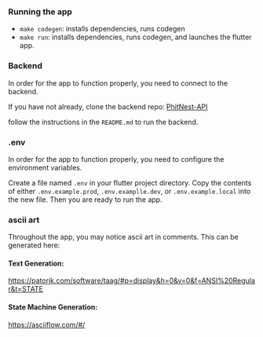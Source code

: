 ### Running the app

- `make codegen`: installs dependencies, runs codegen
- `make run`: installs dependencies, runs codegen, and launches the flutter app.

### Backend

In order for the app to function properly, you need to connect to the backend.

If you have not already, clone the backend repo: [PhitNest-API](https://github.com/PhitNest/phitnest-api)

follow the instructions in the `README.md` to run the backend.

### .env

In order for the app to function properly, you need to configure the environment variables.

Create a file named `.env` in your flutter project directory. Copy the contents of either `.env.example.prod`, `.env.examplle.dev`, or `.env.example.local` into the new file. Then you are ready to run the app.

### ascii art

Throughout the app, you may notice ascii art in comments. This can be generated here: 

#### Text Generation:
https://patorjk.com/software/taag/#p=display&h=0&v=0&f=ANSI%20Regular&t=STATE

#### State Machine Generation:
https://asciiflow.com/#/